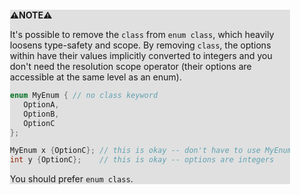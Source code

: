 <div style="margin:2em; background-color: #e0e0e0;">

<strong>⚠️NOTE️️️⚠️</strong>

It's possible to remove the `class` from `enum class`, which heavily loosens type-safety and scope. By removing `class`, the options within have their values implicitly converted to integers and you don't need the resolution scope operator (their options are accessible at the same level as an enum).

```c++
enum MyEnum { // no class keyword
   OptionA,
   OptionB,
   OptionC
};

MyEnum x {OptionC}; // this is okay -- don't have to use MyEnum::OptionC
int y {OptionC};    // this is okay -- options are integers
```

You should prefer `enum class`.
</div>

